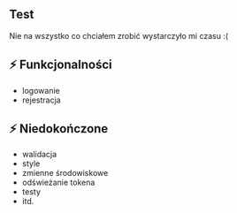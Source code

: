 ## Test

Nie na wszystko co chciałem zrobić wystarczyło mi czasu :( 

## ⚡ Funkcjonalności
- logowanie
- rejestracja

## ⚡ Niedokończone 
- walidacja
- style
- zmienne środowiskowe
- odświeżanie tokena
- testy
- itd.
